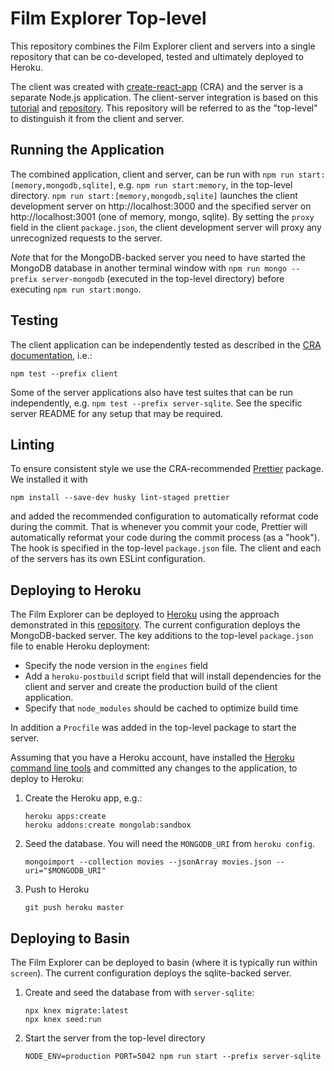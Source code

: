 # Film Explorer Top-level

This repository combines the Film Explorer client and servers into a single repository that can be co-developed, tested and ultimately deployed to Heroku.

The client was created with [create-react-app](https://github.com/facebookincubator/create-react-app) (CRA) and the server is a separate Node.js application. The client-server integration is based on this [tutorial](https://www.fullstackreact.com/articles/using-create-react-app-with-a-server/) and [repository](https://github.com/fullstackreact/food-lookup-demo). This repository will be referred to as the "top-level" to distinguish it from the client and server.

## Running the Application

The combined application, client and server, can be run with `npm run start:[memory,mongodb,sqlite]`, e.g. `npm run start:memory`, in the top-level directory. `npm run start:[memory,mongodb,sqlite]` launches the client development server on http://localhost:3000 and the specified server on http://localhost:3001 (one of memory, mongo, sqlite). By setting the `proxy` field in the client `package.json`, the client development server will proxy any unrecognized requests to the server.

*Note* that for the MongoDB-backed server you need to have started the MongoDB database in another terminal window with `npm run mongo --prefix server-mongodb` (executed in the top-level directory) before executing `npm run start:mongo`.

## Testing

The client application can be independently tested as described in the [CRA documentation](https://github.com/facebookincubator/create-react-app/blob/master/packages/react-scripts/template/README.md#running-tests), i.e.:

```
npm test --prefix client
```

Some of the server applications also have test suites that can be run independently, e.g. `npm test --prefix server-sqlite`. See the specific server README for any setup that may be required.

## Linting

To ensure consistent style we use the CRA-recommended [Prettier](https://github.com/prettier/prettier) package. We installed it with

```
npm install --save-dev husky lint-staged prettier
```

and added the recommended configuration to automatically reformat code during the commit. That is whenever you commit your code, Prettier will automatically reformat your code during the commit process (as a "hook"). The hook is specified in the top-level `package.json` file. The client and each of the servers has its own ESLint configuration.

## Deploying to Heroku

The Film Explorer can be deployed to [Heroku](heroku.com) using the approach demonstrated in this [repository](https://github.com/mars/heroku-cra-node). The current configuration deploys the MongoDB-backed server. The key additions to the top-level `package.json` file to enable Heroku deployment:

* Specify the node version in the `engines` field
* Add a `heroku-postbuild` script field that will install dependencies for the client and server and create the production build of the client application.
* Specify that `node_modules` should be cached to optimize build time

In addition a `Procfile` was added in the top-level package to start the server.

Assuming that you have a Heroku account, have installed the [Heroku command line tools](https://devcenter.heroku.com/articles/heroku-cli) and committed any changes to the application, to deploy to Heroku:

1. Create the Heroku app, e.g.:

    ```
    heroku apps:create
    heroku addons:create mongolab:sandbox
    ```

1. Seed the database. You will need the `MONGODB_URI` from `heroku config`.

    ```
    mongoimport --collection movies --jsonArray movies.json --uri="$MONGODB_URI"
    ```

1. Push to Heroku

    ```
    git push heroku master
    ```

## Deploying to Basin

The Film Explorer can be deployed to basin (where it is typically run within `screen`). The current configuration deploys the sqlite-backed server.

1. Create and seed the database from with `server-sqlite`:

    ```
    npx knex migrate:latest
    npx knex seed:run
    ```

1. Start the server from the top-level directory

	```
	NODE_ENV=production PORT=5042 npm run start --prefix server-sqlite
	```
